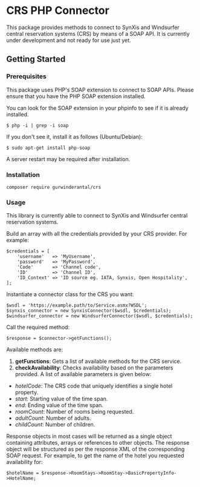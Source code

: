 # CRS PHP Connector
This package provides methods to connect to SynXis and Windsurfer central reservation systems (CRS) by means of a SOAP
API. It is currently under development and not ready for use just yet.

## Getting Started

### Prerequisites
This package uses PHP's SOAP extension to connect to SOAP APIs. Please ensure that you have the PHP SOAP extension
installed.

You can look for the SOAP extension in your phpinfo to see if it is already installed.
```
$ php -i | grep -i soap
```
If you don't see it, install it as follows (Ubuntu/Debian):
```
$ sudo apt-get install php-soap
```
A server restart may be required after installation.

### Installation
```
composer require gurwinderantal/crs
```
### Usage
This library is currently able to connect to SynXis and Windsurfer central reservation systems.

Build an array with all the credentials provided by your CRS provider. For example:
```
$credentials = [
    'username'   => 'MyUsername',
    'password'   => 'MyPassword',
    'Code'       => 'Channel code',
    'ID'         => 'Channel ID',
    'ID_Context' => 'ID source eg. IATA, Synxis, Open Hospitality',
];
```
Instantiate a connector class for the CRS you want:
```
$wsdl = 'https://example.path/to/Service.asmx?WSDL';
$synxis_connector = new SynxisConnector($wsdl, $credentials);
$windsurfer_connector = new WindsurferConnector($wsdl, $credentials);
```
Call the required method:
```
$response = $connector->getFunctions();
```
Available methods are:
1. **getFunctions**: Gets a list of available methods for the CRS service.
2. **checkAvailability**: Checks availability based on the parameters provided. A list of available parameters is given
below:
  * *hotelCode*: The CRS code that uniquely identifies a single hotel property.
  * *start*: Starting value of the time span.
  * *end*: Ending value of the time span.
  * *roomCount*: Number of rooms being requested.
  * *adultCount*: Number of adults.
  * *childCount*: Number of children.

Response objects in most cases will be returned as a single object containing attributes, arrays or references to other
objects. The response object will be structured as per the response XML of the corresponding SOAP request. For example,
to get the name of the hotel you requested availability for:
```
$hotelName = $response->RoomStays->RoomStay->BasicPropertyInfo->HotelName;
```
